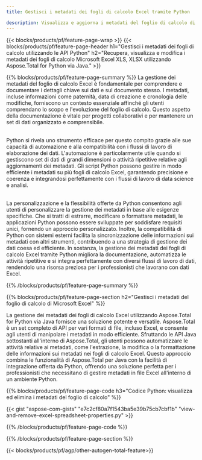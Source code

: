 ```yaml
---
title: Gestisci i metadati dei fogli di calcolo Excel tramite Python 

description: Visualizza e aggiorna i metadati del foglio di calcolo di Microsoft Excel tramite la tua applicazione Python.
---
```


{{< blocks/products/pf/feature-page-wrap >}}
{{< blocks/products/pf/feature-page-header h1="Gestisci i metadati dei fogli di calcolo utilizzando le API Python" h2="Recupera, visualizza e modifica i metadati dei fogli di calcolo Microsoft Excel XLS, XLSX utilizzando Aspose.Total for Python via Java." >}}

{{% blocks/products/pf/feature-page-summary %}}
La gestione dei metadati del foglio di calcolo Excel è fondamentale per comprendere e documentare i dettagli chiave sui dati e sul documento stesso. I metadati, incluse informazioni come paternità, data di creazione e cronologia delle modifiche, forniscono un contesto essenziale affinché gli utenti comprendano lo scopo e l'evoluzione del foglio di calcolo. Questo aspetto della documentazione è vitale per progetti collaborativi e per mantenere un set di dati organizzato e comprensibile. <br /><br />

Python si rivela uno strumento efficace per questo compito grazie alle sue capacità di automazione e alla compatibilità con i flussi di lavoro di elaborazione dei dati. L'automazione è particolarmente utile quando si gestiscono set di dati di grandi dimensioni o attività ripetitive relative agli aggiornamenti dei metadati. Gli script Python possono gestire in modo efficiente i metadati su più fogli di calcolo Excel, garantendo precisione e coerenza e integrandosi perfettamente con i flussi di lavoro di data science e analisi.<br /><br />

La personalizzazione e la flessibilità offerte da Python consentono agli utenti di personalizzare la gestione dei metadati in base alle esigenze specifiche. Che si tratti di estrarre, modificare o formattare metadati, le applicazioni Python possono essere sviluppate per soddisfare requisiti unici, fornendo un approccio personalizzato. Inoltre, la compatibilità di Python con sistemi esterni facilita la sincronizzazione delle informazioni sui metadati con altri strumenti, contribuendo a una strategia di gestione dei dati coesa ed efficiente. In sostanza, la gestione dei metadati dei fogli di calcolo Excel tramite Python migliora la documentazione, automatizza le attività ripetitive e si integra perfettamente con diversi flussi di lavoro di dati, rendendolo una risorsa preziosa per i professionisti che lavorano con dati Excel.

{{% /blocks/products/pf/feature-page-summary  %}}

{{% blocks/products/pf/feature-page-section  h2="Gestisci i metadati del foglio di calcolo di Microsoft Excel" %}}

La gestione dei metadati dei fogli di calcolo Excel utilizzando Aspose.Total for Python via Java fornisce una soluzione potente e versatile. Aspose.Total è un set completo di API per vari formati di file, incluso Excel, e consente agli utenti di manipolare i metadati in modo efficiente. Sfruttando le API Java sottostanti all'interno di Aspose.Total, gli utenti possono automatizzare le attività relative ai metadati, come l'estrazione, la modifica o la formattazione delle informazioni sui metadati nei fogli di calcolo Excel. Questo approccio combina le funzionalità di Aspose.Total per Java con la facilità di integrazione offerta da Python, offrendo una soluzione perfetta per i professionisti che necessitano di gestire metadati in file Excel all'interno di un ambiente Python.

{{% blocks/products/pf/feature-page-code h3="Codice Python: visualizza ed elimina i metadati del foglio di calcolo" %}}

{{< gist "aspose-com-gists" "e7c2cf80a7f1543ba5e39b75cb7cbf1b" "view-and-remove-excel-spreadsheet-properties.py" >}}

{{% /blocks/products/pf/feature-page-code  %}}

{{% /blocks/products/pf/feature-page-section %}}

{{< blocks/products/pf/agp/other-autogen-total-feature>}}